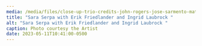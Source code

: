 ```yaml
---
media: /media/files/close-up-trio-credits-john-rogers-jose-sarmento-matos-1024x683-contentful-3200px-w-72dpi-1-.jpg
title: "Sara Serpa with Erik Friedlander and Ingrid Laubrock "
alt: "Sara Serpa with Erik Friedlander and Ingrid Laubrock "
caption: Photo courtesy the Artist
date: 2023-05-11T10:41:00-0500
---
```

